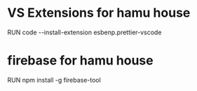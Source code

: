 # VS Extensions for hamu house
RUN code --install-extension esbenp.prettier-vscode

# firebase for hamu house
RUN npm install -g firebase-tool